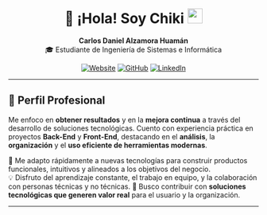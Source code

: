 <h1 align="center">
  👋 ¡Hola! Soy <strong>Chiki</strong>
  <img src="https://media.giphy.com/media/hvRJCLFzcasrR4ia7z/giphy.gif" width="30">
</h1>

<p align="center">
  <strong>Carlos Daniel Alzamora Huamán</strong><br />
  🎓 Estudiante de Ingeniería de Sistemas e Informática
</p>

<p align="center">
    <a href="https://portafolio-react-vite.vercel.app/"><img src="https://img.icons8.com/bubbles/50/000000/web.png" alt="Website"/></a>
	<a href="https://github.com/Chiki738"><img src="https://img.icons8.com/bubbles/50/000000/github.png" alt="GitHub"/></a>
	<a href="https://www.linkedin.com/in/carlos-alzamora/"><img src="https://img.icons8.com/bubbles/50/000000/linkedin.png" alt="LinkedIn"/></a>
</p>

---

## 💼 Perfil Profesional

Me enfoco en **obtener resultados** y en la **mejora continua** a través del desarrollo de soluciones tecnológicas. 
Cuento con experiencia práctica en proyectos **Back-End** y **Front-End**, destacando en el **análisis**, la **organización** y el **uso eficiente de herramientas modernas**.

🚀 Me adapto rápidamente a nuevas tecnologías para construir productos funcionales, intuitivos y alineados a los objetivos del negocio.  
💡 Disfruto del aprendizaje constante, el trabajo en equipo, y la colaboración con personas técnicas y no técnicas.
🎯 Busco contribuir con **soluciones tecnológicas que generen valor real** para el usuario y la organización.

---
